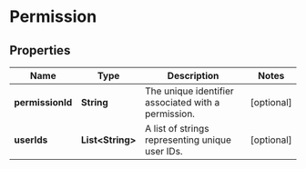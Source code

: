 

# Permission


## Properties

| Name | Type | Description | Notes |
|------------ | ------------- | ------------- | -------------|
|**permissionId** | **String** | The unique identifier associated with a permission. |  [optional] |
|**userIds** | **List&lt;String&gt;** | A list of strings representing unique user IDs. |  [optional] |



